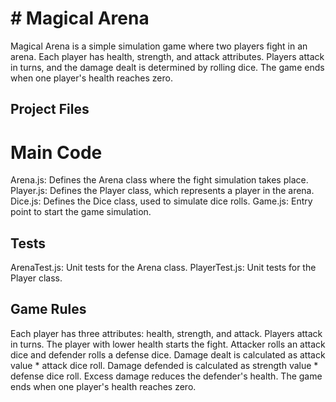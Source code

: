 <!-- Swiggy project for hiring -->
# # Magical Arena

Magical Arena is a simple simulation game where two players fight in an arena. Each player has health, strength, and attack attributes. Players attack in turns, and the damage dealt is determined by rolling dice. The game ends when one player's health reaches zero.

## Project Files
# Main Code

Arena.js: Defines the Arena class where the fight simulation takes place.
Player.js: Defines the Player class, which represents a player in the arena.
Dice.js: Defines the Dice class, used to simulate dice rolls.
Game.js: Entry point to start the game simulation.

## Tests
ArenaTest.js: Unit tests for the Arena class.
PlayerTest.js: Unit tests for the Player class.

## Game Rules

 Each player has three attributes: health, strength, and attack.
 Players attack in turns. The player with lower health starts the fight.
 Attacker rolls an attack dice and defender rolls a defense dice.
 Damage dealt is calculated as attack value * attack dice roll.
 Damage defended is calculated as strength value * defense dice roll.
 Excess damage reduces the defender's health.
 The game ends when one player's health reaches zero.
